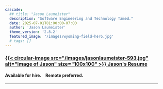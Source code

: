 ```yaml
---
cascade:
  ## title: "Jason Laumeister"
  description: "Software Engineering and Technology Tamed."
  date: 2025-07-01T01:00:00-07:00
  author: 'Jason Laumeister'
  theme_version: '2.8.2'
  featured_image: '/images/wyoming-field-hero.jpg'
  # tags: []
---
```


### [{{< circular-image src="/images/jasonlaumeister-593.jpg" alt="Image of Jason" size="100x100" >}} Jason's Resume](/resume/)
#### Available for hire.&nbsp;&nbsp;&nbsp;&nbsp;Remote preferred.
---